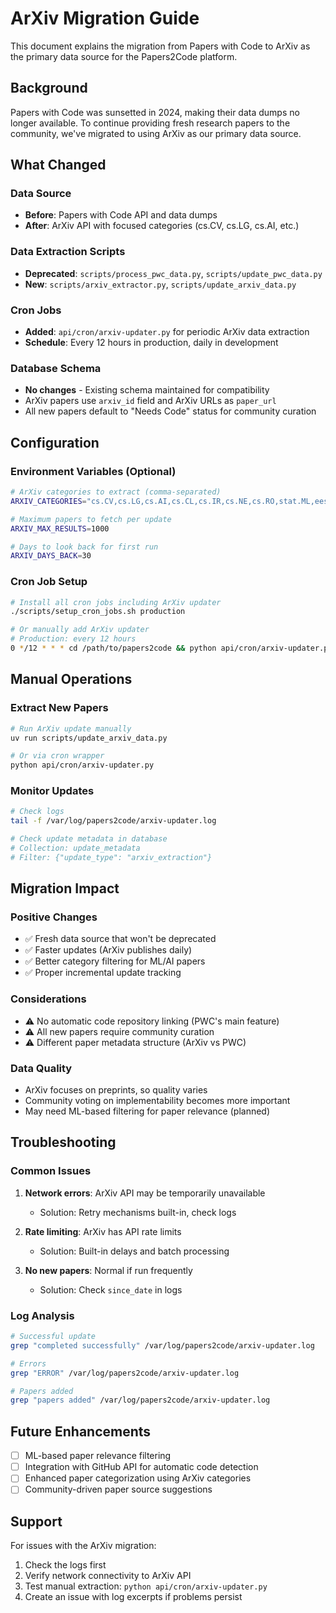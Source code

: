 # ArXiv Migration Guide

This document explains the migration from Papers with Code to ArXiv as the primary data source for the Papers2Code platform.

## Background

Papers with Code was sunsetted in 2024, making their data dumps no longer available. To continue providing fresh research papers to the community, we've migrated to using ArXiv as our primary data source.

## What Changed

### Data Source
- **Before**: Papers with Code API and data dumps
- **After**: ArXiv API with focused categories (cs.CV, cs.LG, cs.AI, etc.)

### Data Extraction Scripts
- **Deprecated**: `scripts/process_pwc_data.py`, `scripts/update_pwc_data.py`
- **New**: `scripts/arxiv_extractor.py`, `scripts/update_arxiv_data.py`

### Cron Jobs
- **Added**: `api/cron/arxiv-updater.py` for periodic ArXiv data extraction
- **Schedule**: Every 12 hours in production, daily in development

### Database Schema
- **No changes** - Existing schema maintained for compatibility
- ArXiv papers use `arxiv_id` field and ArXiv URLs as `paper_url`
- All new papers default to "Needs Code" status for community curation

## Configuration

### Environment Variables (Optional)
```bash
# ArXiv categories to extract (comma-separated)
ARXIV_CATEGORIES="cs.CV,cs.LG,cs.AI,cs.CL,cs.IR,cs.NE,cs.RO,stat.ML,eess.IV,eess.SP"

# Maximum papers to fetch per update
ARXIV_MAX_RESULTS=1000

# Days to look back for first run
ARXIV_DAYS_BACK=30
```

### Cron Job Setup
```bash
# Install all cron jobs including ArXiv updater
./scripts/setup_cron_jobs.sh production

# Or manually add ArXiv updater
# Production: every 12 hours
0 */12 * * * cd /path/to/papers2code && python api/cron/arxiv-updater.py >> /var/log/papers2code/arxiv-updater.log 2>&1
```

## Manual Operations

### Extract New Papers
```bash
# Run ArXiv update manually
uv run scripts/update_arxiv_data.py

# Or via cron wrapper
python api/cron/arxiv-updater.py
```

### Monitor Updates
```bash
# Check logs
tail -f /var/log/papers2code/arxiv-updater.log

# Check update metadata in database
# Collection: update_metadata
# Filter: {"update_type": "arxiv_extraction"}
```

## Migration Impact

### Positive Changes
- ✅ Fresh data source that won't be deprecated
- ✅ Faster updates (ArXiv publishes daily)
- ✅ Better category filtering for ML/AI papers
- ✅ Proper incremental update tracking

### Considerations
- ⚠️ No automatic code repository linking (PWC's main feature)
- ⚠️ All new papers require community curation
- ⚠️ Different paper metadata structure (ArXiv vs PWC)

### Data Quality
- ArXiv focuses on preprints, so quality varies
- Community voting on implementability becomes more important
- May need ML-based filtering for paper relevance (planned)

## Troubleshooting

### Common Issues

1. **Network errors**: ArXiv API may be temporarily unavailable
   - Solution: Retry mechanisms built-in, check logs

2. **Rate limiting**: ArXiv has API rate limits
   - Solution: Built-in delays and batch processing

3. **No new papers**: Normal if run frequently
   - Solution: Check `since_date` in logs

### Log Analysis
```bash
# Successful update
grep "completed successfully" /var/log/papers2code/arxiv-updater.log

# Errors
grep "ERROR" /var/log/papers2code/arxiv-updater.log

# Papers added
grep "papers added" /var/log/papers2code/arxiv-updater.log
```

## Future Enhancements

- [ ] ML-based paper relevance filtering
- [ ] Integration with GitHub API for automatic code detection
- [ ] Enhanced paper categorization using ArXiv categories
- [ ] Community-driven paper source suggestions

## Support

For issues with the ArXiv migration:
1. Check the logs first
2. Verify network connectivity to ArXiv API
3. Test manual extraction: `python api/cron/arxiv-updater.py`
4. Create an issue with log excerpts if problems persist